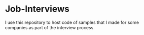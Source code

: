 # Job-Interviews
I use this repository to host code of samples that I made for some companies as part of the interview process.
